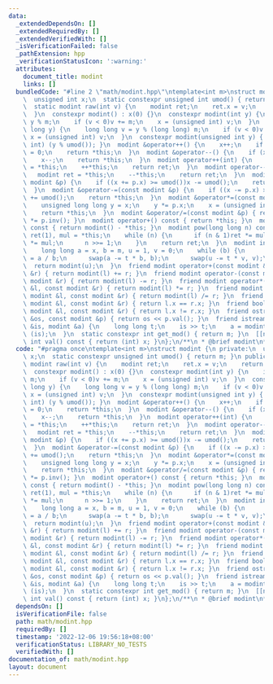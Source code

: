 ```yaml
---
data:
  _extendedDependsOn: []
  _extendedRequiredBy: []
  _extendedVerifiedWith: []
  _isVerificationFailed: false
  _pathExtension: hpp
  _verificationStatusIcon: ':warning:'
  attributes:
    document_title: modint
    links: []
  bundledCode: "#line 2 \"math/modint.hpp\"\ntemplate<int m>\nstruct modint {\n private:\n\
    \  unsigned int x;\n  static constexpr unsigned int umod() { return m; }\n public:\n\
    \  static modint raw(int v) {\n    modint ret;\n    ret.x = v;\n    return ret;\n\
    \  }\n  constexpr modint() : x(0) {}\n  constexpr modint(int y) {\n    int v =\
    \ y % m;\n    if (v < 0)v += m;\n    x = (unsigned int) v;\n  }\n  constexpr modint(long\
    \ long y) {\n    long long v = y % (long long) m;\n    if (v < 0)v += m;\n   \
    \ x = (unsigned int) v;\n  }\n  constexpr modint(unsigned int y) { x = (unsigned\
    \ int) (y % umod()); }\n  modint &operator++() {\n    x++;\n    if (x == umod())x\
    \ = 0;\n    return *this;\n  }\n  modint &operator--() {\n    if (x == 0)x = umod();\n\
    \    x--;\n    return *this;\n  }\n  modint operator++(int) {\n    modint ret\
    \ = *this;\n    ++*this;\n    return ret;\n  }\n  modint operator--(int) {\n \
    \   modint ret = *this;\n    --*this;\n    return ret;\n  }\n  modint &operator+=(const\
    \ modint &p) {\n    if ((x += p.x) >= umod())x -= umod();\n    return *this;\n\
    \  }\n  modint &operator-=(const modint &p) {\n    if ((x -= p.x) >= umod())x\
    \ += umod();\n    return *this;\n  }\n  modint &operator*=(const modint &p) {\n\
    \    unsigned long long y = x;\n    y *= p.x;\n    x = (unsigned int) (y % umod());\n\
    \    return *this;\n  }\n  modint &operator/=(const modint &p) { return *this\
    \ *= p.inv(); }\n  modint operator+() const { return *this; }\n  modint operator-()\
    \ const { return modint() - *this; }\n  modint pow(long long n) const {\n    modint\
    \ ret(1), mul = *this;\n    while (n) {\n      if (n & 1)ret *= mul;\n      mul\
    \ *= mul;\n      n >>= 1;\n    }\n    return ret;\n  }\n  modint inv() const {\n\
    \    long long a = x, b = m, u = 1, v = 0;\n    while (b) {\n      long long t\
    \ = a / b;\n      swap(a -= t * b, b);\n      swap(u -= t * v, v);\n    }\n  \
    \  return modint(u);\n  }\n  friend modint operator+(const modint &l, const modint\
    \ &r) { return modint(l) += r; }\n  friend modint operator-(const modint &l, const\
    \ modint &r) { return modint(l) -= r; }\n  friend modint operator*(const modint\
    \ &l, const modint &r) { return modint(l) *= r; }\n  friend modint operator/(const\
    \ modint &l, const modint &r) { return modint(l) /= r; }\n  friend bool operator==(const\
    \ modint &l, const modint &r) { return l.x == r.x; }\n  friend bool operator!=(const\
    \ modint &l, const modint &r) { return l.x != r.x; }\n  friend ostream &operator<<(ostream\
    \ &os, const modint &p) { return os << p.val(); }\n  friend istream &operator>>(istream\
    \ &is, modint &a) {\n    long long t;\n    is >> t;\n    a = modint(t);\n    return\
    \ (is);\n  }\n  static constexpr int get_mod() { return m; }\n  [[nodiscard]]\
    \ int val() const { return (int) x; }\n};\n/**\n * @brief modint\n*/\n"
  code: "#pragma once\ntemplate<int m>\nstruct modint {\n private:\n  unsigned int\
    \ x;\n  static constexpr unsigned int umod() { return m; }\n public:\n  static\
    \ modint raw(int v) {\n    modint ret;\n    ret.x = v;\n    return ret;\n  }\n\
    \  constexpr modint() : x(0) {}\n  constexpr modint(int y) {\n    int v = y %\
    \ m;\n    if (v < 0)v += m;\n    x = (unsigned int) v;\n  }\n  constexpr modint(long\
    \ long y) {\n    long long v = y % (long long) m;\n    if (v < 0)v += m;\n   \
    \ x = (unsigned int) v;\n  }\n  constexpr modint(unsigned int y) { x = (unsigned\
    \ int) (y % umod()); }\n  modint &operator++() {\n    x++;\n    if (x == umod())x\
    \ = 0;\n    return *this;\n  }\n  modint &operator--() {\n    if (x == 0)x = umod();\n\
    \    x--;\n    return *this;\n  }\n  modint operator++(int) {\n    modint ret\
    \ = *this;\n    ++*this;\n    return ret;\n  }\n  modint operator--(int) {\n \
    \   modint ret = *this;\n    --*this;\n    return ret;\n  }\n  modint &operator+=(const\
    \ modint &p) {\n    if ((x += p.x) >= umod())x -= umod();\n    return *this;\n\
    \  }\n  modint &operator-=(const modint &p) {\n    if ((x -= p.x) >= umod())x\
    \ += umod();\n    return *this;\n  }\n  modint &operator*=(const modint &p) {\n\
    \    unsigned long long y = x;\n    y *= p.x;\n    x = (unsigned int) (y % umod());\n\
    \    return *this;\n  }\n  modint &operator/=(const modint &p) { return *this\
    \ *= p.inv(); }\n  modint operator+() const { return *this; }\n  modint operator-()\
    \ const { return modint() - *this; }\n  modint pow(long long n) const {\n    modint\
    \ ret(1), mul = *this;\n    while (n) {\n      if (n & 1)ret *= mul;\n      mul\
    \ *= mul;\n      n >>= 1;\n    }\n    return ret;\n  }\n  modint inv() const {\n\
    \    long long a = x, b = m, u = 1, v = 0;\n    while (b) {\n      long long t\
    \ = a / b;\n      swap(a -= t * b, b);\n      swap(u -= t * v, v);\n    }\n  \
    \  return modint(u);\n  }\n  friend modint operator+(const modint &l, const modint\
    \ &r) { return modint(l) += r; }\n  friend modint operator-(const modint &l, const\
    \ modint &r) { return modint(l) -= r; }\n  friend modint operator*(const modint\
    \ &l, const modint &r) { return modint(l) *= r; }\n  friend modint operator/(const\
    \ modint &l, const modint &r) { return modint(l) /= r; }\n  friend bool operator==(const\
    \ modint &l, const modint &r) { return l.x == r.x; }\n  friend bool operator!=(const\
    \ modint &l, const modint &r) { return l.x != r.x; }\n  friend ostream &operator<<(ostream\
    \ &os, const modint &p) { return os << p.val(); }\n  friend istream &operator>>(istream\
    \ &is, modint &a) {\n    long long t;\n    is >> t;\n    a = modint(t);\n    return\
    \ (is);\n  }\n  static constexpr int get_mod() { return m; }\n  [[nodiscard]]\
    \ int val() const { return (int) x; }\n};\n/**\n * @brief modint\n*/"
  dependsOn: []
  isVerificationFile: false
  path: math/modint.hpp
  requiredBy: []
  timestamp: '2022-12-06 19:56:18+08:00'
  verificationStatus: LIBRARY_NO_TESTS
  verifiedWith: []
documentation_of: math/modint.hpp
layout: document
---
```


